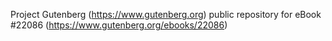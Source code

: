 Project Gutenberg (https://www.gutenberg.org) public repository for eBook #22086 (https://www.gutenberg.org/ebooks/22086)
